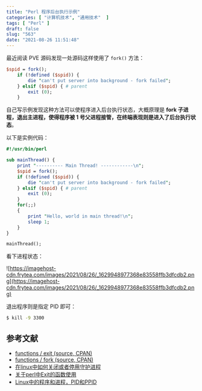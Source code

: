 ```yaml
---
title: "Perl 程序后台执行示例"
categories: [ "计算机技术", "通用技术"  ]
tags: [ "Perl" ]
draft: false
slug: "563"
date: "2021-08-26 11:51:48"
---
```


最近阅读 PVE 源码发现一处源码这样使用了 `fork()` 方法：

```perl
$spid = fork();
	if (!defined ($spid)) {
	    die "can't put server into background - fork failed";
	} elsif ($spid) { # parent
	    exit (0);
	}
```

自己写示例发现这种方法可以使程序进入后台执行状态，大概原理是 **fork 子进程，退出主进程，使得程序被 1 号父进程接管，在终端表现则是进入了后台执行状态**。

以下是实例代码：

```perl
#!/usr/bin/perl

sub mainThread() {
    print "---------- Main Thread! ------------\n";
    $spid = fork();
    if (!defined ($spid)) {
        die "can't put server into background - fork failed";
    } elsif ($spid) { # parent
        exit (0);
    }
    for(;;)
    {
        print "Hello, world in main thread!\n";
        sleep 1;
    }
}

mainThread();
```

看下进程状态：

![https://imagehost-cdn.frytea.com/images/2021/08/26/_1629948977368e83558ffb3dfcdb2.png](https://imagehost-cdn.frytea.com/images/2021/08/26/_1629948977368e83558ffb3dfcdb2.png)

退出程序则是指定 PID 即可：

```bash
$ kill -9 3300
```

## 参考文献

- [functions / exit (source, CPAN)](https://perldoc.perl.org/functions/exit)
- [functions / fork (source, CPAN)](https://perldoc.perl.org/functions/fork)
- [在linux中如何关闭或者停用守护进程](https://bbs.csdn.net/topics/270083776)
- [关于perl中Exit的函数使用](https://blog.csdn.net/gan690416372/article/details/5172883)
- [Linux中的程序和进程，PID和PPID](https://blog.csdn.net/sinat_25457161/article/details/48596797)